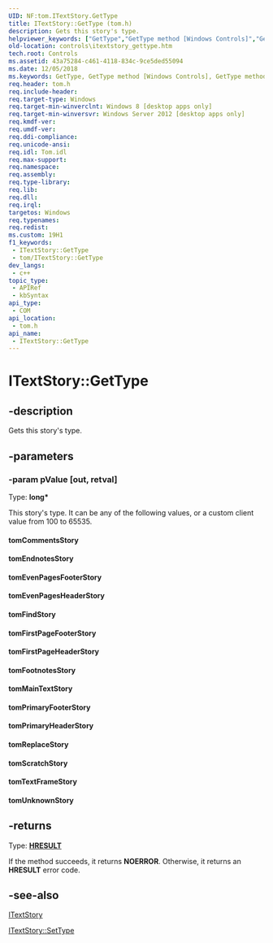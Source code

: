 ```yaml
---
UID: NF:tom.ITextStory.GetType
title: ITextStory::GetType (tom.h)
description: Gets this story's type.
helpviewer_keywords: ["GetType","GetType method [Windows Controls]","GetType method [Windows Controls]","ITextStory interface","ITextStory interface [Windows Controls]","GetType method","ITextStory.GetType","ITextStory::GetType","controls.itextstory_gettype","tom/ITextStory::GetType","tomCommentsStory","tomEndnotesStory","tomEvenPagesFooterStory","tomEvenPagesHeaderStory","tomFindStory","tomFirstPageFooterStory","tomFirstPageHeaderStory","tomFootnotesStory","tomMainTextStory","tomPrimaryFooterStory","tomPrimaryHeaderStory","tomReplaceStory","tomScratchStory","tomTextFrameStory","tomUnknownStory"]
old-location: controls\itextstory_gettype.htm
tech.root: Controls
ms.assetid: 43a75284-c461-4118-834c-9ce5ded55094
ms.date: 12/05/2018
ms.keywords: GetType, GetType method [Windows Controls], GetType method [Windows Controls],ITextStory interface, ITextStory interface [Windows Controls],GetType method, ITextStory.GetType, ITextStory::GetType, controls.itextstory_gettype, tom/ITextStory::GetType, tomCommentsStory, tomEndnotesStory, tomEvenPagesFooterStory, tomEvenPagesHeaderStory, tomFindStory, tomFirstPageFooterStory, tomFirstPageHeaderStory, tomFootnotesStory, tomMainTextStory, tomPrimaryFooterStory, tomPrimaryHeaderStory, tomReplaceStory, tomScratchStory, tomTextFrameStory, tomUnknownStory
req.header: tom.h
req.include-header: 
req.target-type: Windows
req.target-min-winverclnt: Windows 8 [desktop apps only]
req.target-min-winversvr: Windows Server 2012 [desktop apps only]
req.kmdf-ver: 
req.umdf-ver: 
req.ddi-compliance: 
req.unicode-ansi: 
req.idl: Tom.idl
req.max-support: 
req.namespace: 
req.assembly: 
req.type-library: 
req.lib: 
req.dll: 
req.irql: 
targetos: Windows
req.typenames: 
req.redist: 
ms.custom: 19H1
f1_keywords:
 - ITextStory::GetType
 - tom/ITextStory::GetType
dev_langs:
 - c++
topic_type:
 - APIRef
 - kbSyntax
api_type:
 - COM
api_location:
 - tom.h
api_name:
 - ITextStory::GetType
---
```


# ITextStory::GetType


## -description

Gets this story's type.

## -parameters

### -param pValue [out, retval]

Type: <b>long*</b>

This story's type. It can be any of the following values, or a custom client value from 100 to 65535.


<a id="tomCommentsStory"></a>
<a id="tomcommentsstory"></a>
<a id="TOMCOMMENTSSTORY"></a>


#### tomCommentsStory

<a id="tomEndnotesStory"></a>
<a id="tomendnotesstory"></a>
<a id="TOMENDNOTESSTORY"></a>


#### tomEndnotesStory

<a id="tomEvenPagesFooterStory"></a>
<a id="tomevenpagesfooterstory"></a>
<a id="TOMEVENPAGESFOOTERSTORY"></a>


#### tomEvenPagesFooterStory

<a id="tomEvenPagesHeaderStory"></a>
<a id="tomevenpagesheaderstory"></a>
<a id="TOMEVENPAGESHEADERSTORY"></a>


#### tomEvenPagesHeaderStory

<a id="tomFindStory"></a>
<a id="tomfindstory"></a>
<a id="TOMFINDSTORY"></a>


#### tomFindStory

<a id="tomFirstPageFooterStory"></a>
<a id="tomfirstpagefooterstory"></a>
<a id="TOMFIRSTPAGEFOOTERSTORY"></a>


#### tomFirstPageFooterStory

<a id="tomFirstPageHeaderStory"></a>
<a id="tomfirstpageheaderstory"></a>
<a id="TOMFIRSTPAGEHEADERSTORY"></a>


#### tomFirstPageHeaderStory

<a id="tomFootnotesStory"></a>
<a id="tomfootnotesstory"></a>
<a id="TOMFOOTNOTESSTORY"></a>


#### tomFootnotesStory

<a id="tomMainTextStory"></a>
<a id="tommaintextstory"></a>
<a id="TOMMAINTEXTSTORY"></a>


#### tomMainTextStory

<a id="tomPrimaryFooterStory"></a>
<a id="tomprimaryfooterstory"></a>
<a id="TOMPRIMARYFOOTERSTORY"></a>


#### tomPrimaryFooterStory

<a id="tomPrimaryHeaderStory"></a>
<a id="tomprimaryheaderstory"></a>
<a id="TOMPRIMARYHEADERSTORY"></a>


#### tomPrimaryHeaderStory

<a id="tomReplaceStory"></a>
<a id="tomreplacestory"></a>
<a id="TOMREPLACESTORY"></a>


#### tomReplaceStory

<a id="tomScratchStory"></a>
<a id="tomscratchstory"></a>
<a id="TOMSCRATCHSTORY"></a>


#### tomScratchStory

<a id="tomTextFrameStory"></a>
<a id="tomtextframestory"></a>
<a id="TOMTEXTFRAMESTORY"></a>


#### tomTextFrameStory

<a id="tomUnknownStory"></a>
<a id="tomunknownstory"></a>
<a id="TOMUNKNOWNSTORY"></a>


#### tomUnknownStory

## -returns

Type: <b><a href="/windows/desktop/WinProg/windows-data-types">HRESULT</a></b>

If the method succeeds, it returns <b>NOERROR</b>. Otherwise, it returns an <b>HRESULT</b> error code.

## -see-also

<a href="/windows/desktop/api/tom/nn-tom-itextstory">ITextStory</a>



<a href="/windows/desktop/api/tom/nf-tom-itextstory-gettype">ITextStory::SetType</a>

